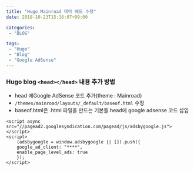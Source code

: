 ```yaml
---
title: "Hugo Mainroad 테마 헤드 수정"
date: 2018-10-23T15:16:07+09:00

categories: 
 - "BLOG"

tags:
 - "Hugo"
 - "Blog"
 - "Google AdSense"
---
```



### Hugo blog `<head></head>` 내용 추가 방법 

* head 에Google AdSense 코드 추가(theme : Mainroad)
* `/themes/mainroad/layouts/_default/baseof.html` 수정
 * baseof.html은 .html 파일을 만드는 기본틀.head에 google adsense 코드 삽입

```
<script async src="//pagead2.googlesyndication.com/pagead/js/adsbygoogle.js"></script>
<script>
	(adsbygoogle = window.adsbygoogle || []).push({
	google_ad_client: "****",
	enable_page_level_ads: true
	});
</script>
```
